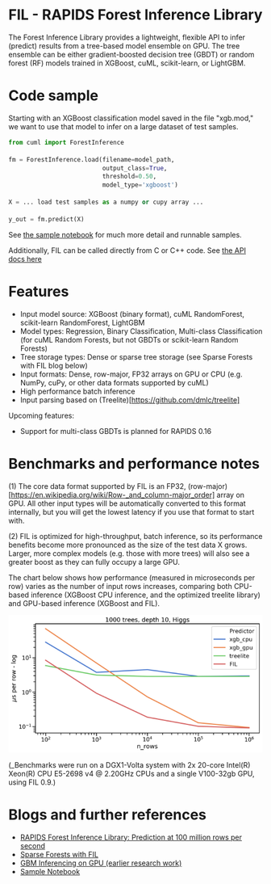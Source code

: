 # FIL - RAPIDS Forest Inference Library

The Forest Inference Library provides a lightweight, flexible API to
infer (predict) results from a tree-based model ensemble on GPU. The
tree ensemble can be either gradient-boosted decision tree (GBDT) or
random forest (RF) models trained in XGBoost, cuML, scikit-learn, or
LightGBM.

# Code sample

Starting with an XGBoost classification model saved in the file
"xgb.mod," we want to use that model to infer on a large dataset of
test samples.

```python
from cuml import ForestInference

fm = ForestInference.load(filename=model_path,
                          output_class=True,
                          threshold=0.50,
                          model_type='xgboost')

X = ... load test samples as a numpy or cupy array ...

y_out = fm.predict(X)

```

See [the sample notebook](https://github.com/rapidsai/cuml/blob/main/notebooks/forest_inference_demo.ipynb) for much more detail and runnable samples.

Additionally, FIL can be called directly from C or C++ code. See [the API docs here](https://docs.rapids.ai/api/libcuml/nightly/namespaceML_1_1fil.html)

# Features

* Input model source: XGBoost (binary format), cuML RandomForest, scikit-learn RandomForest, LightGBM
* Model types: Regression, Binary Classification, Multi-class Classification (for cuML Random Forests, but not GBDTs or scikit-learn Random Forests)
* Tree storage types: Dense or sparse tree storage (see Sparse Forests with FIL blog below)
* Input formats: Dense, row-major, FP32 arrays on GPU or CPU (e.g. NumPy, cuPy, or other data formats supported by cuML)
* High performance batch inference
* Input parsing based on (Treelite)[https://github.com/dmlc/treelite]

Upcoming features:

* Support for multi-class GBDTs is planned for RAPIDS 0.16


# Benchmarks and performance notes

(1) The core data format supported by FIL is an FP32, (row-major)[https://en.wikipedia.org/wiki/Row-_and_column-major_order] array on
GPU. All other input types will be automatically converted to this
format internally, but you will get the lowest latency if you use that
format to start with.

(2) FIL is optimized for high-throughput, batch inference, so its
performance benefits become more pronounced as the size of the test
data X grows. Larger, more complex models (e.g. those with more trees)
will also see a greater boost as they can fully occupy a large GPU.

The chart below shows how performance (measured in microseconds per
row) varies as the number of input rows increases, comparing both
CPU-based inference (XGBoost CPU inference, and the optimized treelite
library) and GPU-based inference (XGBoost and FIL).

![FIL Performance Chart](./fil_performance_nrows.png)

(_Benchmarks were run on a DGX1-Volta system with 2x 20-core
Intel(R) Xeon(R) CPU E5-2698 v4 @ 2.20GHz CPUs and a single V100-32gb
GPU, using FIL 0.9.)


# Blogs and further references

* [RAPIDS Forest Inference Library: Prediction at 100 million rows per second](https://medium.com/rapids-ai/rapids-forest-inference-library-prediction-at-100-million-rows-per-second-19558890bc35)
* [Sparse Forests with FIL](https://medium.com/rapids-ai/sparse-forests-with-fil-ffbb42b0c7e3
)
* [GBM Inferencing on GPU (earlier research work)](https://on-demand.gputechconf.com/gtc/2018/presentation/s8873-gbm-inferencing-on-gpu-v2.pdf)
* [Sample Notebook](https://github.com/rapidsai/cuml/blob/branch-0.16/notebooks/forest_inference_demo.ipynb)

